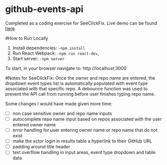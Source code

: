 # github-events-api
Completed as a coding exercise for SeeClickFix. Live demo can be found [here](https://whitneyseiler.github.io/github-events-api/).

#How to Run Locally
1. Install dependencies: `-npm install`
4. Run React Webpack: `-npm run react-dev`,
5. Start server: `-npm server`

To start, in your browser navigate to: http://localhost:3000

#Notes for SeeClickFix:
Once the owner and repo name are entered, the dropdown event types list is automatically populated with event type associated with that specific repo. A debounce function was used to prevent the API call from running before user finishes typing repo name. 

Some changes I would have made given more time: 
- [ ] non case sensitive owner and repo name inputs
- [ ] autocomplete repo name input based on repos associated with the user entered owner name
- [ ] error handling for user entering owner name or repo name that do not exist
- [ ] make the actor login in results table a hyperlink to their GitHub URL
- [ ] padding around title header
- [ ] text overflow handling in input areas, event type dropdown and table data
